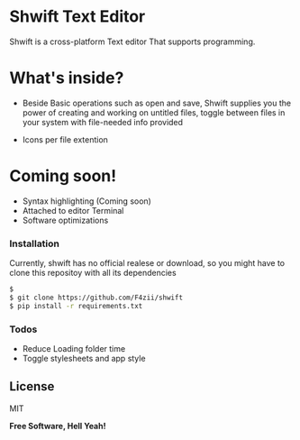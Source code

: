 # Shwift Text Editor


Shwift is a cross-platform Text editor That supports programming.



# What's inside?

  - Beside Basic operations such as open and save, Shwift supplies you the power of creating and working on untitled files, toggle between files in your system with file-needed info provided
 
  - Icons per file extention

# Coming soon!

  - Syntax highlighting  (Coming soon)
  - Attached to editor Terminal
  - Software optimizations

### Installation

Currently, shwift has no official realese or download, so you might have to clone this repositoy with all its dependencies

```sh
$ 
$ git clone https://github.com/F4zii/shwift
$ pip install -r requirements.txt
```

### Todos

 - Reduce Loading folder time
 - Toggle stylesheets and app style

License
----

MIT

**Free Software, Hell Yeah!**



